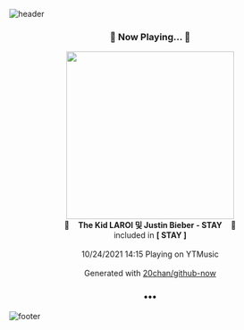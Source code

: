 ![header](https://capsule-render.vercel.app/api?type=wave&height=170&section=header&text=Hi.%20I'm%20SHIFT&fontColor=090707&fontAlignX=45&fontAlignY=65&fontSize=100)

<h3 align="center">🎵 Now Playing... 🎵</h3>
<p align="center">
  <a href="https://music.youtube.com/watch?v=XfEMj-z3TtA">
    <img width="300" src="https://lh3.googleusercontent.com/_72AYxGc5r6U2SwbDvo8qLTx0wLp1bxRAQTSWNZfeZOdP2zf6yHjIAzTZCFILrbz3AvxHqHJdqde56Y">
  </a>
  <br>
  🎵&nbsp&nbsp&nbsp <b>The Kid LAROI 및 Justin Bieber - STAY</b> &nbsp&nbsp&nbsp🎵
  <br>
  included in <b>[ STAY ]</b>
  
  <br />
  <br />
  10/24/2021 14:15 Playing on YTMusic
  <br />
  <br />
  Generated with <a href="https://github.com/20chan/github-now">20chan/github-now</a>
</p>

<h3 align="center">•••</h3>

![footer](https://capsule-render.vercel.app/api?type=wave&height=150&section=footer)
